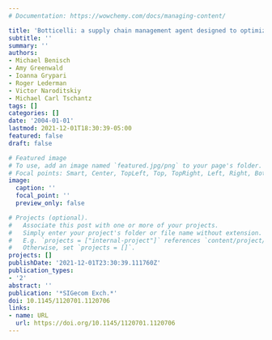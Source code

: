 ```yaml
---
# Documentation: https://wowchemy.com/docs/managing-content/

title: 'Botticelli: a supply chain management agent designed to optimize under uncertainty'
subtitle: ''
summary: ''
authors:
- Michael Benisch
- Amy Greenwald
- Ioanna Grypari
- Roger Lederman
- Victor Naroditskiy
- Michael Carl Tschantz
tags: []
categories: []
date: '2004-01-01'
lastmod: 2021-12-01T18:30:39-05:00
featured: false
draft: false

# Featured image
# To use, add an image named `featured.jpg/png` to your page's folder.
# Focal points: Smart, Center, TopLeft, Top, TopRight, Left, Right, BottomLeft, Bottom, BottomRight.
image:
  caption: ''
  focal_point: ''
  preview_only: false

# Projects (optional).
#   Associate this post with one or more of your projects.
#   Simply enter your project's folder or file name without extension.
#   E.g. `projects = ["internal-project"]` references `content/project/deep-learning/index.md`.
#   Otherwise, set `projects = []`.
projects: []
publishDate: '2021-12-01T23:30:39.111760Z'
publication_types:
- '2'
abstract: ''
publication: '*SIGecom Exch.*'
doi: 10.1145/1120701.1120706
links:
- name: URL
  url: https://doi.org/10.1145/1120701.1120706
---
```

